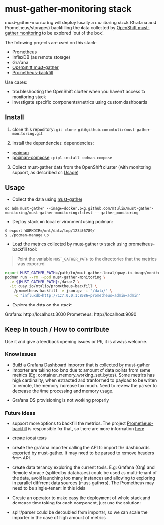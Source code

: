 # must-gather-monitoring stack

must-gather-monitoring will deploy locally a monitoring stack (Grafana and Prometheus/storages) backfilling the data collected by [OpenShift must-gather monitoring](https://github.com/mtulio/must-gather-monitoring/tree/master/must-gather) to be explored 'out of the box'.

The following projects are used on this stack:
- Prometheus
- InfluxDB (as remote storage)
- Grafana
- [OpenShift must-gather](https://github.com/openshift/must-gather/pull/214)
- [Prometheus-backfill](https://github.com/mtulio/prometheus-backfill)

Use cases:
- troubleshooting the OpenShift cluster when you haven't access to monitoring stack
- investigate specific components/metrics using custom dashboards

<!--
## Components

- data-importer: monitor custom storage path looking to extract metrics to must-gather and leave it available to be imported by a backend plugin (influxdb)
1) uploads watcher : container to watch /data/uploads dir and extract metrics files from must-gather.
2) metrics watcher: container to watch /data/metrics gzip metrics' file exported from must-gather
3) backend importer: tsdb parser and importer
4) grafana importer: dashboard importer
- Prometheus: static config reading metrics from remote storage (backfilling metrics to Prometheus, is not available, ATM, so we choosed one simple available RW remote storage: influxdb)
- Grafana: visualize metrics from Promtheus, importing dashboards available on must-gather - and also could have pre-build dashboards
- influxdb: TSDB RW remote storage choosed to backfill metrics exported from Prometheus' on OCP though must-gather
1) influxdb: TSDB
2) chronograf: InfluxDB's UI explorer to InfluxDB importer - reads JSON (response from API), parse and batch import to InfluxDB
-->

## Install

1. clone this repository: `git clone git@github.com:mtulio/must-gather-monitoring.git`

2. Install the dependencies:
dependencies:
- [podman](https://podman.io/)
- [podman-compose](https://github.com/containers/podman-compose) : `pip3 install podman-compose`

3. Collect must-gather data from the OpenShift cluster (with monitoring support, as described on [Usage](#Usage))

## Usage

- Collect the data using [must-gather](./must-gather/README.md)

~~~
oc adm must-gather --image=docker.pkg.github.com/mtulio/must-gather-monitoring/must-gather-monitoring:latest -- gather_monitoring
~~~

- Deploy stack on local environment using podman:

~~~
$ export WORKDIR=/mnt/data/tmp/123456789/
$ ./podman-manage up
~~~

- Load the metrics collected by must-gather to stack using prometheus-backfill tool:

> Point the variable `MUST_GATHER_PATH` to the directories that the metrics was exported

~~~bash
export MUST_GATHER_PATH=/path/to/must-gather.local/quay.io-image/monitoring/prometheus
podman run --rm --pod must-gather-monitoring \
  -v ${MUST_GATHER_PATH}:/data:Z \
  -it quay.io/mtulio/prometheus-backfill \
    /prometheus-backfill -e json.gz -i "/data/" \
    -o "influxdb=http://127.0.0.1:8086=prometheus=admin=admin"
~~~

- Explore the data on the stack:

Grafana: http://localhost:3000
Prometheus: http://localhost:9090

<!--
### Proposal to omg (TODO)

TODO: proposal to integrate with [o-must-gather](https://github.com/kxr/o-must-gather)

prefix: omg monitoring

- deploy <podman|ocp> : deploy stack to podman/ocp
- import <influxdb|grafana|all>: data to stack (Grafana and Influxdb)
- session <list|save> : save current session (MG dir, deployments) to a cache file
-->

## Keep in touch / How to contribute

Use it and give a feedback opening issues or PR, it is always welcome.

### Know issues

- Build a Grafana Dashboard importer that is collected by must-gather
- Importer are taking too long due to amount of data points from some metrics (Eg: container_memory_working_set_bytes). Some metrics has high cardinality, when extracted and tranformed to  payload to be writen to remote, the memory increase too much. Need to review the parser to decrease the time processing and memory usage.
<!--
- data-keeper should extract only the metrics, avoid to use extra space consumption with information non related with monitoring stack
- data-keeper should remove old/processed files
-->
- Grafana DS provisioning is not working properly

### Future ideas

- support more options to backfill the metrics. The project [Prometheus-backfill](https://github.com/mtulio/prometheus-backfill) is responsible for that, so there are more information [here](https://github.com/mtulio/prometheus-backfill#roadmap--how-to-contribute)
- create local tests
- create the grafana importer calling the API to import the dashboards exported by must-gather. It may need to be parsed to remove headers from API.

- create data tenancy exploring the current tools. E.g: Grafana (Org) and Remote storage (splited by databases) could be used as multi-tenant of the data, avoid launching too many instances and allowing to exploring in parallel different data sources (must-gathers). The Prometheus may need to be single-tenant in this ideia

- Create an operator to make easy the deployment of whole stack and decrease time taking for each component, just use the solution:
- split/parser could be decoubled from importer, so we can scale the importer in the case of high amount of metrics
